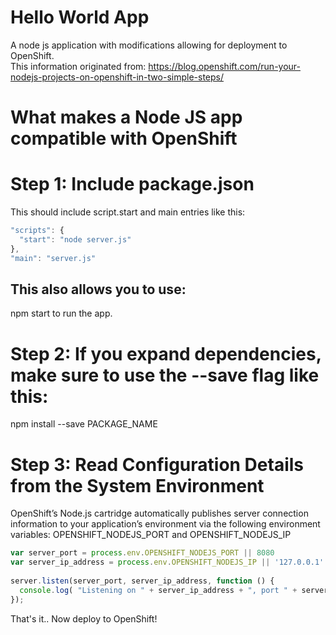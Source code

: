 # Hello World App

A node js application with modifications allowing for deployment to OpenShift.  
This information originated from: https://blog.openshift.com/run-your-nodejs-projects-on-openshift-in-two-simple-steps/

# What makes a Node JS app compatible with OpenShift

# Step 1: Include package.json

This should include script.start and main entries like this:

```javascript  
"scripts": {
  "start": "node server.js"
},
"main": "server.js"
```  

## This also allows you to use: ##
npm start to run the app. 

# Step 2: If you expand dependencies, make sure to use the --save flag like this:

npm install --save PACKAGE_NAME

# Step 3: Read Configuration Details from the System Environment

OpenShift’s Node.js cartridge automatically publishes server connection information to your application’s environment via the following environment variables: OPENSHIFT_NODEJS_PORT and OPENSHIFT_NODEJS_IP

```javascript
var server_port = process.env.OPENSHIFT_NODEJS_PORT || 8080
var server_ip_address = process.env.OPENSHIFT_NODEJS_IP || '127.0.0.1'
 
server.listen(server_port, server_ip_address, function () {
  console.log( "Listening on " + server_ip_address + ", port " + server_port )
});
```

That's it.. Now deploy to OpenShift!

